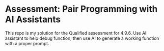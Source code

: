 # Assessment: Pair Programming with AI Assistants
This repo is my solution for the Qualified assessment for 4.9.6. Use AI assistant to help debug function, then use AI to generate a working function with a proper prompt.
